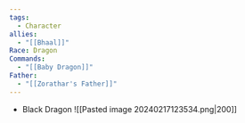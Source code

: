 ```yaml
---
tags:
  - Character
allies:
  - "[[Bhaal]]"
Race: Dragon
Commands:
  - "[[Baby Dragon]]"
Father:
  - "[[Zorathar's Father]]"
---
```

- Black Dragon
![[Pasted image 20240217123534.png|200]]

